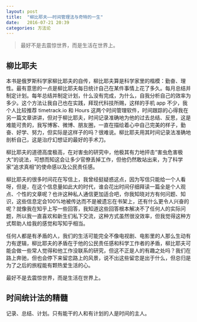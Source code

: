 ```yaml
---
layout: post
title:  "柳比耶夫——时间管理法与奇特的一生"
date:   2016-07-21 20:39
categories: 方法论
---
```


> 最好不是去震惊世界，而是生活在世界上。

## 柳比耶夫

本书是俄罗斯科学家柳比耶夫的自传，柳比耶夫算是科学家里的楷模：勤奋、理性。最有意思的一点是柳比耶夫每日统计自己在某件事情上花了多久。每月总结并制定计划。每年总结并制定计划，什么没有完成，为什么，自我分析自己的效率为多少。这个方法让我自己也在实践，拜现代科技所赐，这样的手机 app 不少，我个人比较推荐 timetrack.io 和 Hours 这两个时间管理软件，时间跟踪的心得我在另一篇文章讲讲，但对于柳比耶夫，时间记录准确地为他的过去总结、反思，这是难能可贵的，我写博客、微博、朋友圈，一直在描绘着心中自己完美的样子，勤奋、好学、努力，但实际是这样子的吗？很难说。柳比耶夫用其时间记录法准确地剖析自己，这是治疗幻想证的最好的手术刀。

柳比耶夫的道德高度极高，在对害虫的研究中，他极其有力地抨击“害虫危害极大”的说法，可想而知这会让多少官僚丢掉工作，但他仍然敢站出来，为了科学家“追求真相”的使命感以及公民责任感。

柳比耶夫的很多时间花在写信上，我曾经挺疑惑这点，因为写信只能给一个人看呀，但是，在这个信息量如此大的时代，谁会花出时间仔细拜读一篇全是个人观点、个性的文章呢？也许这种私人通信更加适合吧，你我知晓对方有何问题、知识，这些信息定会100%地被传达而不是被遗忘在书架上，还有什么更令人兴奋的呢？就像我在知乎上写一些回答，我知道这些回答根本解决不了任何人的实际问题，所以我一直喜欢和新生们私下交流，这种方式虽然很没效率，但我觉得这种方式帮助人给我的感觉和写知乎相当。

任何人都是有矛盾的人，我们的生活可能完全不像电视剧、电影里的人那么生动有力有逻辑，柳比耶夫的矛盾在于他的公民责任感和科学工作者的矛盾，柳比耶夫可能会做一些常人觉得和他工作没联系的研究，但这不正是人的有趣之处吗？我们在路上奔驰，但也会停下来留恋路上的风景，说不出这些留恋是出于什么，但总归是为了之后的旅程能有颗热爱生活的心。

最好不是去震惊世界，而是生活在世界上。

## 时间统计法的精髓

记录、总结、计划。只有能干的人和有计划的人是时间的主人。
